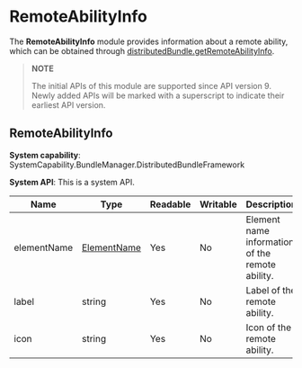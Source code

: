 # RemoteAbilityInfo

The **RemoteAbilityInfo** module provides information about a remote ability, which can be obtained through [distributedBundle.getRemoteAbilityInfo](js-apis-distributedBundle.md).

> **NOTE**
>
> The initial APIs of this module are supported since API version 9. Newly added APIs will be marked with a superscript to indicate their earliest API version.

## RemoteAbilityInfo

**System capability**: SystemCapability.BundleManager.DistributedBundleFramework

**System API**: This is a system API.

| Name       | Type                                        | Readable| Writable| Description                   |
| ----------- | -------------------------------------------- | ---- | ---- | ----------------------- |
| elementName | [ElementName](js-apis-bundleManager-elementName.md) | Yes  | No  | Element name information of the remote ability.      |
| label       | string                                       | Yes  | No  | Label of the remote ability.  |
| icon        | string                                       | Yes  | No  | Icon of the remote ability.|
